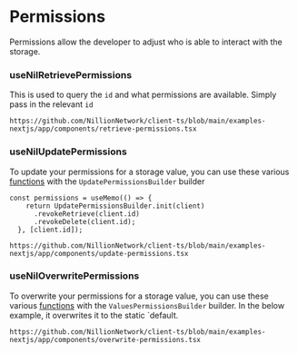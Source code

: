 # Permissions

Permissions allow the developer to adjust who is able to interact with the storage.

### useNilRetrievePermissions

This is used to query the `id` and what permissions are available. Simply pass in the relevant `id` 

```tsx reference showGithubLink
https://github.com/NillionNetwork/client-ts/blob/main/examples-nextjs/app/components/retrieve-permissions.tsx
```

### useNilUpdatePermissions

To update your permissions for a storage value, you can use these various [functions](https://github.com/NillionNetwork/client-ts/blob/8ddf2914ceccca10a3fe9466b429fe496b38cfd8/client-vms/src/vm/operation/update-permissions.ts#L161) with the `UpdatePermissionsBuilder` builder

```tsx
const permissions = useMemo(() => {
    return UpdatePermissionsBuilder.init(client)
      .revokeRetrieve(client.id)
      .revokeDelete(client.id);
  }, [client.id]);
```

```tsx reference showGithubLink
https://github.com/NillionNetwork/client-ts/blob/main/examples-nextjs/app/components/update-permissions.tsx
```

### useNilOverwritePermissions

To overwrite  your permissions for a storage value, you can use these various [functions](https://github.com/NillionNetwork/client-ts/blob/main/client-vms/src/types/values-permissions.ts#L72) with the `ValuesPermissionsBuilder` builder. In the below example, it overwrites it to the static `default.

```tsx reference showGithubLink
https://github.com/NillionNetwork/client-ts/blob/main/examples-nextjs/app/components/overwrite-permissions.tsx
```




